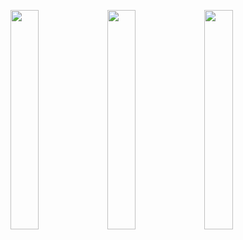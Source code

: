 <p float="center">
  <img src="https://github.com/96TSH/PokeHunter/assets/106390709/bba0d60e-71f2-4569-9c1e-99fb8a3fe81d" width="30%" />
  <img src="https://github.com/96TSH/PokeHunter/assets/106390709/8e5564ba-6a06-4fda-98d2-da1b65ce50f7" width="30%" /> 
  <img src="https://github.com/96TSH/PokeHunter/assets/106390709/edbc3f65-10f3-41c8-9d9d-62566b0bf4a6" width="30%" />
</p>
